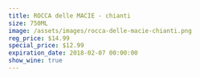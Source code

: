 ```yaml
---
title: ROCCA delle MACIE - chianti
size: 750ML
image: /assets/images/rocca-delle-macie-chianti.png
reg_price: $14.99
special_price: $12.99
expiration_date: 2018-02-07 00:00:00
show_wine: true
---
```



